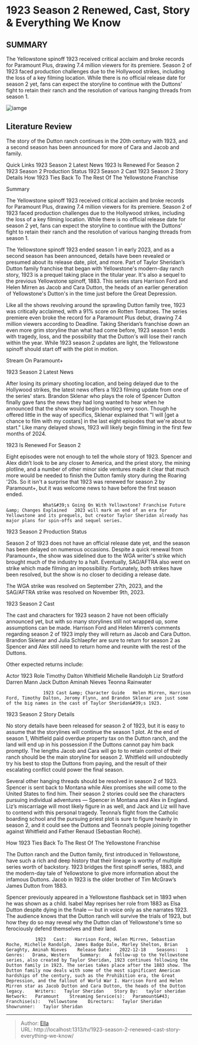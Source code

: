 # 1923 Season 2 Renewed, Cast, Story &amp; Everything We Know


## SUMMARY 



  The Yellowstone spinoff 1923 received critical acclaim and broke records for Paramount Plus, drawing 7.4 million viewers for its premiere.   Season 2 of 1923 faced production challenges due to the Hollywood strikes, including the loss of a key filming location.   While there is no official release date for season 2 yet, fans can expect the storyline to continue with the Duttons&#39; fight to retain their ranch and the resolution of various hanging threads from season 1.  

![iamge]()

## Literature Review
The story of the Dutton ranch continues in the 20th century with 1923, and a second season has been announced for more of Cara and Jacob and family.

Quick Links  1923 Season 2 Latest News    1923 Is Renewed For Season 2    1923 Season 2 Production Status    1923 Season 2 Cast    1923 Season 2 Story Details    How 1923 Ties Back To The Rest Of The Yellowstone Franchise   

Summary

  The Yellowstone spinoff 1923 received critical acclaim and broke records for Paramount Plus, drawing 7.4 million viewers for its premiere.   Season 2 of 1923 faced production challenges due to the Hollywood strikes, including the loss of a key filming location.   While there is no official release date for season 2 yet, fans can expect the storyline to continue with the Duttons&#39; fight to retain their ranch and the resolution of various hanging threads from season 1.  





The Yellowstone spinoff 1923 ended season 1 in early 2023, and as a second season has been announced, details have been revealed or presumed about its release date, plot, and more. Part of Taylor Sheridan’s Dutton family franchise that began with Yellowstone&#39;s modern-day ranch story, 1923 is a prequel taking place in the titular year. It&#39;s also a sequel to the previous Yellowstone spinoff, 1883. This series stars Harrison Ford and Helen Mirren as Jacob and Cara Dutton, the heads of an earlier generation of Yellowstone&#39;s Dutton&#39;s in the time just before the Great Depression.




Like all the shows revolving around the sprawling Dutton family tree, 1923 was critically acclaimed, with a 91% score on Rotten Tomatoes. The series premiere even broke the record for a Paramount Plus debut, drawing 7.4 million viewers according to Deadline. Taking Sheridan’s franchise down an even more grim storyline than what had come before, 1923 season 1 ends with tragedy, loss, and the possibility that the Dutton&#39;s will lose their ranch within the year. While 1923 season 2 updates are light, the Yellowstone spinoff should start off with the plot in motion.

Stream On Paramount&#43;


 1923 Season 2 Latest News 
         

After losing its primary shooting location, and being delayed due to the Hollywood strikes, the latest news offers a 1923 filming update from one of the series&#39; stars. Brandon Sklenar who plays the role of Spencer Dutton finally gave fans the news they had long wanted to hear when he announced that the show would begin shooting very soon. Though he offered little in the way of specifics, Sklenar explained that &#34;I will [get a chance to film with my costars] in the last eight episodes that we&#39;re about to start.&#34; Like many delayed shows, 1923 will likely begin filming in the first few months of 2024.






 1923 Is Renewed For Season 2 
          

Eight episodes were not enough to tell the whole story of 1923. Spencer and Alex didn’t look to be any closer to America, and the priest story, the mining plotline, and a number of other minor side ventures made it clear that much more would be needed to finish the Dutton family story during the Roaring &#39;20s. So it isn&#39;t a surprise that 1923 was renewed for season 2 by Paramount&#43;, but it was welcome news to have before the first season ended.

                  What&#39;s Going On With Yellowstone? Franchise Future &amp; Changes Explained   2023 will mark an end of an era for Yellowstone and its prequels, but creator Taylor Sheridan already has major plans for spin-offs and sequel series.    



 1923 Season 2 Production Status 
          




Season 2 of 1923 does not have an official release date yet, and the season has been delayed on numerous occasions. Despite a quick renewal from Paramount&#43;, the show was sidelined due to the WGA writer&#39;s strike which brought much of the industry to a halt. Eventually, SAG/AFTRA also went on strike which made filming an impossibility. Fortunately, both strikes have been resolved, but the show is no closer to deciding a release date.



The WGA strike was resolved on September 27th, 2023, and the SAG/AFTRA strike was resolved on November 9th, 2023.






 1923 Season 2 Cast 
          

The cast and characters for 1923 season 2 have not been officially announced yet, but with so many storylines still not wrapped up, some assumptions can be made. Harrison Ford and Helen Mirren’s comments regarding season 2 of 1923 imply they will return as Jacob and Cara Dutton. Brandon Sklenar and Julia Schlaepfer are sure to return for season 2 as Spencer and Alex still need to return home and reunite with the rest of the Duttons.




Other expected returns include:

 Actor  1923 Role   Timothy Dalton  Whitfield   Michelle Randolph  Liz Stratford   Darren Mann  Jack Dutton   Aminah Nieves  Teonna Rainwater   



                  1923 Cast &amp; Character Guide   Helen Mirren, Harrison Ford, Timothy Dalton, Jeromy Flynn, and Brandon Sklenar are just some of the big names in the cast of Taylor Sheridan&#39;s 1923.    



 1923 Season 2 Story Details 
          

No story details have been released for season 2 of 1923, but it is easy to assume that the storylines will continue the season 1 plot. At the end of season 1, Whitfield paid overdue property tax on the Dutton ranch, and the land will end up in his possession if the Duttons cannot pay him back promptly. The lengths Jacob and Cara will go to to retain control of their ranch should be the main storyline for season 2. Whitfield will undoubtedly try his best to stop the Duttons from paying, and the result of their escalating conflict could power the final season.




Several other hanging threads should be resolved in season 2 of 1923. Spencer is sent back to Montana while Alex promises she will come to the United States to find him. Their season 2 stories could see the characters pursuing individual adventures — Spencer in Montana and Alex in England. Liz’s miscarriage will most likely figure in as well, and Jack and Liz will have to contend with this personal tragedy. Teonna’s flight from the Catholic boarding school and the pursuing priest plot is sure to figure heavily in season 2, and it could see the Duttons and Teonna’s people joining together against Whitfield and Father Renaud (Sebastian Roché).



 How 1923 Ties Back To The Rest Of The Yellowstone Franchise 
          

The Dutton ranch and the Dutton family, first introduced in Yellowstone, have such a rich and deep history that their lineage is worthy of multiple series worth of backstory. 1923 bridges the first spinoff series, 1883, and the modern-day tale of Yellowstone to give more information about the infamous Duttons. Jacob in 1923 is the older brother of Tim McGraw’s James Dutton from 1883.




Spencer previously appeared in a Yellowstone flashback set in 1893 when he was shown as a child. Isabel May reprises her role from 1883 as Elsa Dutton despite dying in the finale — but in voice only as she narrates 1923. The audience knows that the Dutton ranch will survive the trials of 1923, but how they do so may reveal why the Dutton clan of Yellowstone&#39;s time so ferociously defend themselves and their land.

               1923   Cast:   Harrison Ford, Helen Mirren, Sebastian Roche, Michelle Randolph, James Badge Dale, Marley Shelton, Brian Geraghty, Aminah Nieves    Release Date:   2022-12-18    Seasons:   1    Genres:   Drama, Western    Summary:   A follow-up to the Yellowstone series, also created by Taylor Sheridan, 1923 continues following the Dutton family in 1923. The series takes place after the 1883 show. The Dutton family now deals with some of the most significant American hardships of the century, such as the Prohibition era, the Great Depression, and the fallout of World War I. Harrison Ford and Helen Mirren star as Jacob Dutton and Cara Dutton, the heads of the Dutton legacy.    Writers:   Taylor Sheridan    Story By:   taylor sheridan    Network:   Paramount    Streaming Service(s):   Paramount&#43;    Franchise(s):   Yellowstone    Directors:   Taylor Sheridan    Showrunner:   Taylor Sheridan      

---

> Author: [Ella](https://instagram.hk.cn/)  
> URL: http://localhost:1313/tv/1923-season-2-renewed-cast-story-everything-we-know/  

